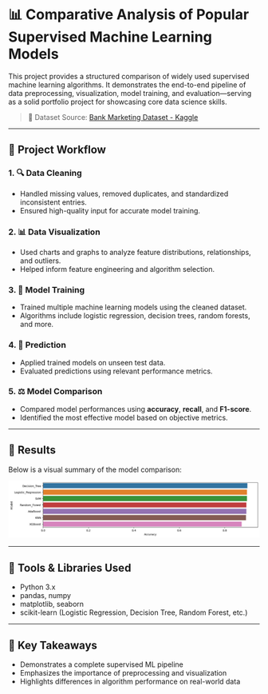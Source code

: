 # 📊 Comparative Analysis of Popular Supervised Machine Learning Models

This project provides a structured comparison of widely used supervised machine learning algorithms. It demonstrates the end-to-end pipeline of data preprocessing, visualization, model training, and evaluation—serving as a solid portfolio project for showcasing core data science skills.

> 📂 Dataset Source: [Bank Marketing Dataset - Kaggle](https://www.kaggle.com/datasets/sahistapatel96/bankadditionalfullcsv)

---

## 🧭 Project Workflow

### 1. 🔍 Data Cleaning  
- Handled missing values, removed duplicates, and standardized inconsistent entries.  
- Ensured high-quality input for accurate model training.

### 2. 📊 Data Visualization  
- Used charts and graphs to analyze feature distributions, relationships, and outliers.  
- Helped inform feature engineering and algorithm selection.

### 3. 🧠 Model Training  
- Trained multiple machine learning models using the cleaned dataset.  
- Algorithms include logistic regression, decision trees, random forests, and more.

### 4. 🔮 Prediction  
- Applied trained models on unseen test data.  
- Evaluated predictions using relevant performance metrics.

### 5. ⚖️ Model Comparison  
- Compared model performances using **accuracy**, **recall**, and **F1-score**.  
- Identified the most effective model based on objective metrics.

---

## 🏁 Results

Below is a visual summary of the model comparison:

![Model Performance](result1.png)



---

## 🧰 Tools & Libraries Used

- Python 3.x
- pandas, numpy
- matplotlib, seaborn
- scikit-learn (Logistic Regression, Decision Tree, Random Forest, etc.)

---

## 📌 Key Takeaways

- Demonstrates a complete supervised ML pipeline
- Emphasizes the importance of preprocessing and visualization
- Highlights differences in algorithm performance on real-world data



   
    
